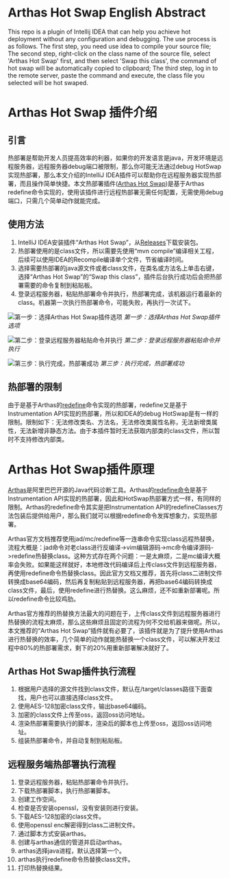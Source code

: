 # Arthas Hot Swap English Abstract
This repo is a plugin of Intellij IDEA that can help you achieve hot deployment without any configuration and debugging. The use process is as follows. The first step, you need use idea to compile your source file; The second step, right-click on the class name of the source file, select 'Arthas Hot Swap' first, and then select 'Swap this class', the command of hot swap will be automatically copied to clipboard; The third step, log in to the remote server, paste the command and execute, the class file you selected will be hot swaped.

# Arthas Hot Swap 插件介绍
## 引言
热部署是帮助开发人员提高效率的利器，如果你的开发语言是java，开发环境是远程服务器，远程服务器debug端口被限制，那么你可能无法通过debug HotSwap实现热部署，那么本文介绍的IntelliJ IDEA插件可以帮助你在远程服务器实现热部署，而且操作简单快捷。本文热部署插件([Arthas Hot Swap](https://github.com/xxxtai/arthas-hotswap))是基于Arthas redefine命令实现的，使用该插件进行远程热部署无需任何配置，无需使用debug端口，只需几个简单动作就能完成。
## 使用方法
1. IntelliJ IDEA安装插件“Arthas Hot Swap”，从[Releases](https://github.com/xxxtai/arthas-hotswap/releases)下载安装包。
2. 热部署使用的是class文件，所以需要先使用“mvn compile”编译相关工程，后续可以使用IDEA的Recompile编译单个文件，节省编译时间。
3. 选择需要热部署的java源文件或者class文件，在类名或方法名上单击右键，选择“Arthas Hot Swap”的“Swap this class”，插件后台执行成功后会把热部署需要的命令复制到粘贴板。
4. 登录远程服务器，粘贴热部署命令并执行，热部署完成，该机器运行着最新的class。机器第一次执行热部署命令，可能失败，再执行一次试下。

![第一步：选择Arthas Hot Swap插件选项](https://ata2-img.oss-cn-zhangjiakou.aliyuncs.com/b47d34513f1d4c53f4fd309464ef37b7.jpg)
*第一步：选择Arthas Hot Swap插件选项*

![第二步：登录远程服务器粘贴命令并执行](https://ata2-img.oss-cn-zhangjiakou.aliyuncs.com/cb7c29f73c18e591a8f41b5e96604aa2.jpg)
*第二步：登录远程服务器粘贴命令并执行*
  
![第三步：执行完成，热部署成功](https://ata2-img.oss-cn-zhangjiakou.aliyuncs.com/ff42a488e0a3c2c7aee5e0d1874fadea.png)
*第三步：执行完成，热部署成功*

## 热部署的限制
由于是基于Arthas的[redefine](https://alibaba.github.io/arthas/redefine.html)命令实现的热部署，redefine又是基于Instrumentation API实现的热部署，所以和IDEA的debug HotSwap是有一样的限制。限制如下：无法修改类名、方法名，无法修改类属性名称，无法新增类属性，无法新增非静态方法。由于本插件暂时无法获取内部类的class文件，所以暂时不支持修改内部类。

# Arthas Hot Swap插件原理
[Arthas](https://github.com/alibaba/arthas)是阿里巴巴开源的Java代码诊断工具。Arthas的[redefine命令](https://alibaba.github.io/arthas/redefine.html)是基于Instrumentation API实现的热部署，因此和HotSwap热部署方式一样，有同样的限制。Arthas的redefine命令其实是把Instrumentation API的redefineClasses方法包装后提供给用户，那么我们就可以根据redefine命令发挥想象力，实现热部署。

Arthas官方文档推荐使用jad/mc/redefine等一连串命令实现class远程热替换，流程大概是：jad命令对老class进行反编译->vim编辑源码->mc命令编译源码->redefine热替换class。这种方式存在两个问题：一是太麻烦，二是mc编译大概率会失败。如果能这样就好，本地修改代码编译后上传class文件到远程服务器，再使用redefine命令热替换class。因此官方文档又推荐，首先将class二进制文件转换成base64编码，然后再复制粘贴到远程服务器，再把base64编码转换成class文件，最后，使用redefine进行热替换。这么麻烦，还不如重新部署呢。所以redefine命令比较鸡肋。

Arthas官方推荐的热替换方法最大的问题在于，上传class文件到远程服务器进行热替换的流程太麻烦，那么这些麻烦且固定的流程为何不交给机器来做呢。所以，本文推荐的“Arthas Hot Swap”插件就有必要了，该插件就是为了提升使用Arthas进行热替换的效率，几个简单的动作就能热替换一个class文件，可以解决开发过程中80%的热部署需求，剩下的20%用重新部署解决就好了。

## Arthas Hot Swap插件执行流程
1. 根据用户选择的源文件找到class文件，默认在/target/classes路径下面查找，用户也可以直接选择class文件。
2. 使用AES-128加密class文件，输出base64编码。
3. 加密的class文件上传至oss，返回oss访问地址。
4. 渲染热部署需要执行的脚本，渲染后的脚本也上传至oss，返回oss访问地址。
5. 组装热部署命令，并自动复制到粘贴板。

## 远程服务端热部署执行流程
1. 登录远程服务器，粘贴热部署命令并执行。
2. 下载热部署脚本，执行热部署脚本。
3. 创建工作空间。
4. 检查是否安装openssl，没有安装则进行安装。
5. 下载AES-128加密的class文件。
6. 使用openssl enc解密得到class二进制文件。
7. 通过脚本方式安装arthas。
8. 创建与arthas通信的管道并启动arthas。
9. arthas选择java进程，默认选择第一个。
10. arthas执行redefine命令热替换class文件。
11. 打印热替换结果。
